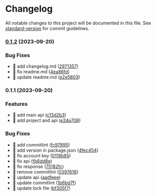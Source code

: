 # Changelog

All notable changes to this project will be documented in this file. See [standard-version](https://github.com/conventional-changelog/standard-version) for commit guidelines.

### [0.1.2](https://github.com/yeukfei02/singapore-carpark-api/compare/v0.1.1...v0.1.2) (2023-09-20)

### Bug Fixes

- 🐛 add changelog.md ([2971357](https://github.com/yeukfei02/singapore-carpark-api/commit/297135752c3aacefe6278ad8f17f7d363cf9d9a3))
- 🐛 fix readme.md ([4ea86fd](https://github.com/yeukfei02/singapore-carpark-api/commit/4ea86fd7cee83fd36a4d4d76838c77e7dc6f640c))
- 🐛 update readme.md ([e2e5803](https://github.com/yeukfei02/singapore-carpark-api/commit/e2e5803354de0a97cd30c20d003ee7726c094991))

### 0.1.1 (2023-09-20)

### Features

- 🎸 add main api ([c13d2b3](https://github.com/yeukfei02/singapore-carpark-api/commit/c13d2b39589c2698474babdc1bfb80863d3987b7))
- 🎸 add project and api ([e24a708](https://github.com/yeukfei02/singapore-carpark-api/commit/e24a70819f06327ac17e0da00866b12176466b6b))

### Bug Fixes

- 🐛 add commitlint ([fc97895](https://github.com/yeukfei02/singapore-carpark-api/commit/fc97895822809d3b3fd3801246a08df7e8b4a4cf))
- 🐛 add version in package.json ([4fec454](https://github.com/yeukfei02/singapore-carpark-api/commit/4fec454ef6e3b05838f361bb2a6c680b560c33ae))
- 🐛 fix account key ([0118b85](https://github.com/yeukfei02/singapore-carpark-api/commit/0118b85c8a49506f4ebc280b9270639466622193))
- 🐛 fix api ([fb6dd8e](https://github.com/yeukfei02/singapore-carpark-api/commit/fb6dd8eb95603a18c92049671403f972cc11e20c))
- 🐛 fix response ([75182fc](https://github.com/yeukfei02/singapore-carpark-api/commit/75182fc2fde5dd675a751806f36180bd998638ac))
- 🐛 remove commitlint ([0397616](https://github.com/yeukfei02/singapore-carpark-api/commit/03976163243debedf809d93012286ad5e71bc1e5))
- 🐛 update api ([aadfeee](https://github.com/yeukfei02/singapore-carpark-api/commit/aadfeee6b5ecedb5d3f6bcb8be1db437434e5b78))
- 🐛 update commitlint ([1b6bd7f](https://github.com/yeukfei02/singapore-carpark-api/commit/1b6bd7f8824c339993f30f21a68afb165b1116a7))
- 🐛 update lock file ([bf305f7](https://github.com/yeukfei02/singapore-carpark-api/commit/bf305f70175d565eb7ea5b38642481b913a7584f))
